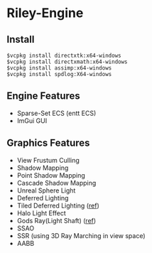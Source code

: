 # Riley-Engine

## Install
```
$vcpkg install directxtk:x64-windows
$vcpkg install directxmath:x64-windows
$vcpkg install assimp:x64-windows
$vcpkg install spdlog:X64-windows
```

## Engine Features
- Sparse-Set ECS (entt ECS)
- ImGui GUI

## Graphics Features
- View Frustum Culling
- Shadow Mapping
- Point Shadow Mapping
- Cascade Shadow Mapping
- Unreal Sphere Light
- Deferred Lighting
- Tiled Deferred Lighting ([ref](https://www.intel.com/content/www/us/en/developer/articles/technical/deferred-rendering-for-current-and-future-rendering-pipelines.html))
- Halo Light Effect
- Gods Ray(Light Shaft) ([ref](https://developer.nvidia.com/gpugems/gpugems3/part-ii-light-and-shadows/chapter-13-volumetric-light-scattering-post-process))
- SSAO
- SSR (using 3D Ray Marching in view space)
- AABB
